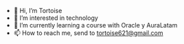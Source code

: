 - 👋 Hi, I’m Tortoise 
- 👀 I’m interested in technology
- 🌱 I’m currently learning a course with Oracle y AuraLatam
- 📫 How to reach me, send to tortoise621@gmail.com

<!---
Tortoiserg/Tortoiserg is a ✨ special ✨ repository because its `README.md` (this file) appears on your GitHub profile.
You can click the Preview link to take a look at your changes.
--->

